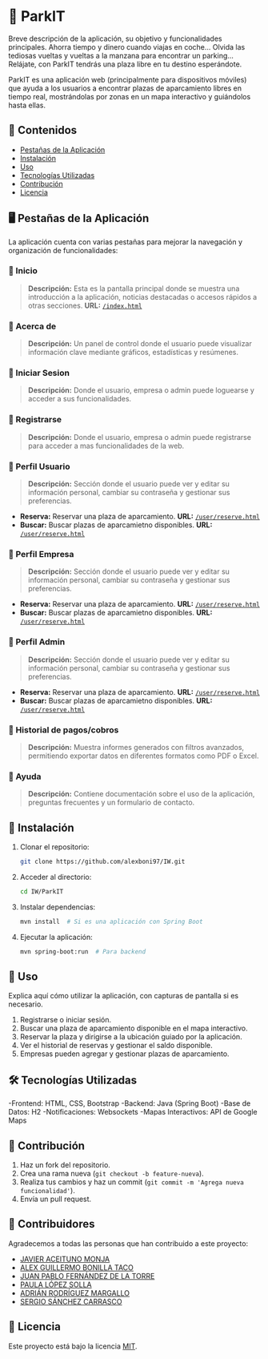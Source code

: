 # 📌 ParkIT

Breve descripción de la aplicación, su objetivo y funcionalidades principales.
Ahorra tiempo y dinero cuando viajas en coche... Olvida las tediosas vueltas y vueltas a la manzana para encontrar un parking... Relájate, con ParkIT tendrás una plaza libre en tu destino esperándote.

ParkIT es una aplicación web (principalmente para dispositivos móviles) que ayuda a los usuarios a encontrar plazas de aparcamiento libres en tiempo real, mostrándolas por zonas en un mapa interactivo y guiándolos hasta ellas.

## 📂 Contenidos
- [Pestañas de la Aplicación](#pestañas-de-la-aplicación)
- [Instalación](#instalación)
- [Uso](#uso)
- [Tecnologías Utilizadas](#tecnologías-utilizadas)
- [Contribución](#contribución)
- [Licencia](#licencia)

## 🖥️ Pestañas de la Aplicación

La aplicación cuenta con varias pestañas para mejorar la navegación y organización de funcionalidades:

### 🔹 Inicio
> **Descripción:** Esta es la pantalla principal donde se muestra una introducción a la aplicación, noticias destacadas o accesos rápidos a otras secciones.
> **URL:** [`/index.html`](./index.html)

### 🔹 Acerca de
> **Descripción:** Un panel de control donde el usuario puede visualizar información clave mediante gráficos, estadísticas y resúmenes.

### 🔹 Iniciar Sesion
> **Descripción:** Donde el usuario, empresa o admin puede loguearse y acceder a sus funcionalidades.

### 🔹 Registrarse
> **Descripción:** Donde el usuario, empresa o admin puede registrarse para acceder a mas funcionalidades de la web.

### 🔹 Perfil Usuario
> **Descripción:** Sección donde el usuario puede ver y editar su información personal, cambiar su contraseña y gestionar sus preferencias.
- **Reserva:** Reservar una plaza de aparcamiento. **URL:** [`/user/reserve.html`](./user/reserve.html)
- **Buscar:** Buscar plazas de aparcamietno disponibles. **URL:** [`/user/reserve.html`](./user/reserve.html)

### 🔹 Perfil Empresa
> **Descripción:** Sección donde el usuario puede ver y editar su información personal, cambiar su contraseña y gestionar sus preferencias.
- **Reserva:** Reservar una plaza de aparcamiento. **URL:** [`/user/reserve.html`](./user/reserve.html)
- **Buscar:** Buscar plazas de aparcamietno disponibles. **URL:** [`/user/reserve.html`](./user/reserve.html)

### 🔹 Perfil Admin
> **Descripción:** Sección donde el usuario puede ver y editar su información personal, cambiar su contraseña y gestionar sus preferencias.
- **Reserva:** Reservar una plaza de aparcamiento. **URL:** [`/user/reserve.html`](./user/reserve.html)
- **Buscar:** Buscar plazas de aparcamietno disponibles. **URL:** [`/user/reserve.html`](./user/reserve.html)

### 🔹 Historial de pagos/cobros
> **Descripción:** Muestra informes generados con filtros avanzados, permitiendo exportar datos en diferentes formatos como PDF o Excel.

### 🔹 Ayuda
> **Descripción:** Contiene documentación sobre el uso de la aplicación, preguntas frecuentes y un formulario de contacto.

## 🚀 Instalación

1. Clonar el repositorio:
   ```bash
   git clone https://github.com/alexboni97/IW.git
   ```
2. Acceder al directorio:
   ```bash
   cd IW/ParkIT
   ```
3. Instalar dependencias:
   ```bash
   mvn install  # Si es una aplicación con Spring Boot
   ```
4. Ejecutar la aplicación:
   ```bash
   mvn spring-boot:run  # Para backend
   ```

## 📌 Uso

Explica aquí cómo utilizar la aplicación, con capturas de pantalla si es necesario.

1. Registrarse o iniciar sesión.
2. Buscar una plaza de aparcamiento disponible en el mapa interactivo.
3. Reservar la plaza y dirigirse a la ubicación guiado por la aplicación.
4. Ver el historial de reservas y gestionar el saldo disponible.
5. Empresas pueden agregar y gestionar plazas de aparcamiento.

## 🛠 Tecnologías Utilizadas

-Frontend: HTML, CSS, Bootstrap
-Backend: Java (Spring Boot)
-Base de Datos: H2
-Notificaciones: Websockets
-Mapas Interactivos: API de Google Maps

## 🤝 Contribución

1. Haz un fork del repositorio.
2. Crea una rama nueva (`git checkout -b feature-nueva`).
3. Realiza tus cambios y haz un commit (`git commit -m 'Agrega nueva funcionalidad'`).
4. Envía un pull request.

## 👥 Contribuidores

Agradecemos a todas las personas que han contribuido a este proyecto:
- [JAVIER ACEITUNO MONJA](https://github.com/jaceituno16)
- [ALEX GUILLERMO BONILLA TACO](https://github.com/alexboni97)
- [JUAN PABLO FERNÁNDEZ DE LA TORRE](https://github.com/juanpf04)
- [PAULA LÓPEZ SOLLA](https://github.com/Paula211)
- [ADRIÁN RODRÍGUEZ MARGALLO](https://github.com/adrizz8)
- [SERGIO SÁNCHEZ CARRASCO](https://github.com/WalterDeRacagua) 

## 📜 Licencia

Este proyecto está bajo la licencia [MIT](LICENSE).





